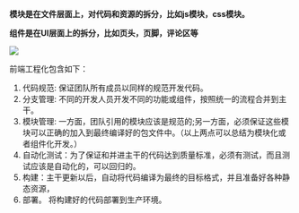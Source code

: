 **模块是在文件层面上，对代码和资源的拆分，比如js模块，css模块。**

**组件是在UI层面上的拆分，比如页头，页脚，评论区等**

![](https://upload-images.jianshu.io/upload_images/7759683-a3686cae2009da33.png?imageMogr2/auto-orient/strip|imageView2/2/w/665/format/webp)

前端工程化包含如下：

1. 代码规范: 保证团队所有成员以同样的规范开发代码。
2. 分支管理: 不同的开发人员开发不同的功能或组件，按照统一的流程合并到主干。
3. 模块管理: 一方面，团队引用的模块应该是规范的;另一方面，必须保证这些模块可以正确的加入到最终编译好的包文件中。（以上两点可以总结为模块化或者组件化开发。）
4. 自动化测试：为了保证和并进主干的代码达到质量标准，必须有测试，而且测试应该是自动化的，可以回归的。
5. 构建：主干更新以后，自动将代码编译为最终的目标格式，并且准备好各种静态资源，
6. 部署。 将构建好的代码部署到生产环境。



